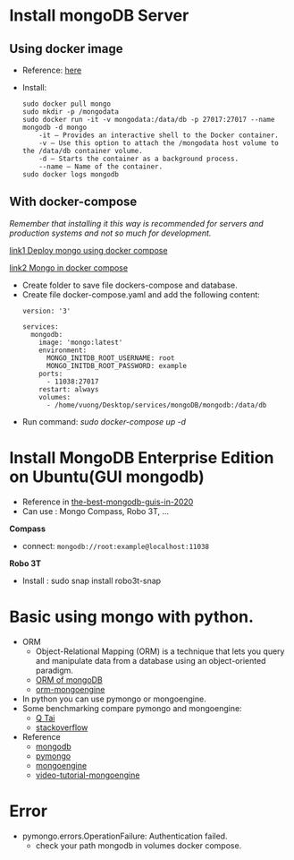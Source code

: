 # Install mongoDB Server
## Using docker image
+ Reference: [here](https://phoenixnap.com/kb/docker-mongodb)
+ Install:

    ```
    sudo docker pull mongo
    sudo mkdir -p /mongodata
    sudo docker run -it -v mongodata:/data/db -p 27017:27017 --name mongodb -d mongo
        -it – Provides an interactive shell to the Docker container.
        -v – Use this option to attach the /mongodata host volume to the /data/db container volume.
        -d – Starts the container as a background process.
        --name – Name of the container.
    sudo docker logs mongodb
    ```

## With docker-compose
*Remember that installing it this way is recommended for servers and production systems and not so much for development.*

[link1 Deploy mongo using docker compose](https://www.osradar.com/deploy-mongodb-using-docker-compose/)

[link2 Mongo in docker compose](https://yosh.ke.mu/mongo_in_docker)

+ Create folder to save file dockers-compose and database.
+ Create file docker-compose.yaml and add the following content:
    ```
    version: '3'
    
    services:
      mongodb:
        image: 'mongo:latest'
        environment:
          MONGO_INITDB_ROOT_USERNAME: root
          MONGO_INITDB_ROOT_PASSWORD: example
        ports:
          - 11038:27017
        restart: always
        volumes:
          - /home/vuong/Desktop/services/mongoDB/mongodb:/data/db
    ```
+ Run command: *sudo docker-compose up -d*


# Install MongoDB Enterprise Edition on Ubuntu(GUI mongodb)
+ Reference in [the-best-mongodb-guis-in-2020](https://retool.com/blog/the-best-mongodb-guis-in-2020/)
+ Can use : Mongo Compass, Robo 3T, ...

**Compass**
+ connect: ```mongodb://root:example@localhost:11038```

**Robo 3T**
  
+ Install : sudo snap install robo3t-snap

# Basic using mongo with python.
+ ORM
  + Object-Relational Mapping (ORM) is a technique that lets you query and manipulate data from a database using an object-oriented paradigm.
  + [ORM of mongoDB](https://pymongo.readthedocs.io/en/stable/tools.html#orm-like-layers)
  + [orm-mongoengine](https://github.com/mongoengine/mongoengine)
+ In python you can use pymongo or mongoengine.
+ Some benchmarking compare pymongo and mongoengine:
  + [Q Tai](https://docs.google.com/document/d/1h61YLduQt4_tvU9MGXbOp4tth5TBOizd2iR57F8N7pg/edit)
  + [stackoverflow](https://stackoverflow.com/questions/35257305/mongoengine-is-very-slow-on-large-documents-compared-to-native-pymongo-usage)
+ Reference 
  + [mongodb](https://docs.mongodb.com/manual/crud/)
  + [pymongo](https://pymongo.readthedocs.io/en/stable/tutorial.html) 
  + [mongoengine](https://docs.mongoengine.org/guide/defining-documents.html)
  + [video-tutorial-mongoengine](https://github.com/parisnakitakejser/video-tutorial-python-code/tree/master/mongoengine)


# Error
+ pymongo.errors.OperationFailure: Authentication failed.
  * check your path mongodb in volumes docker compose.

